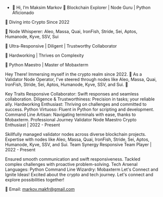 - 👋 Hi, I’m Maksim Markov
💼 Blockchain Explorer | Node Guru | Python Aficionado

📅 Diving into Crypto Since 2022

🔗 Node Whisperer: Aleo, Massa, Quai, IronFish, Stride, Sei, Aptos, Humanode, Kyve, SSV, Sui

🤝 Ultra-Responsive | Diligent | Trustworthy Collaborator

💪 Hardworking | Thrives on Complexity

🔧 Python Maestro | Master of Mobaxterm

Hey There!
Immersing myself in the crypto realm since 2022. 🚀 As a Validator Node Operator, I've steered through nodes like Aleo, Massa, Quai, IronFish, Stride, Sei, Aptos, Humanode, Kyve, SSV, and Sui. 💼

Key Traits
Responsive Collaborator: Swift responses and seamless collaboration.
Diligence & Trustworthiness: Precision in tasks; your reliable ally.
Hardworking Enthusiast: Thriving on challenges and committed to success.
Python Virtuoso: Fluent in Python for scripting and development.
Command Line Artisan: Navigating terminals with ease, thanks to Mobaxterm.
Professional Journey
Validator Node Maestro
Crypto Enthusiast | 2022 - Present

Skillfully managed validator nodes across diverse blockchain projects.
Expertise with nodes like Aleo, Massa, Quai, IronFish, Stride, Sei, Aptos, Humanode, Kyve, SSV, and Sui.
Team Synergy
Responsive Team Player | 2022 - Present

Ensured smooth communication and swift responsiveness.
Tackled complex challenges with proactive problem-solving.
Tech Arsenal
Languages: Python
Command Line Wizardry: Mobaxterm
Let's Connect and Ignite Ideas!
Excited about the crypto and tech journey. Let's connect and explore possibilities together!

📧 Email: markov.makfr@gmail.com
